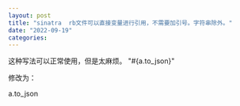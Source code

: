 ```yaml
---
layout: post
title: "sinatra  rb文件可以直接变量进行引用，不需要加引号。字符串除外。"
date: "2022-09-19"
categories: 
---
```

<p>这种写法可以正常使用，但是太麻烦。 &quot;#{a.to_json}&quot;</p>
<p>修改为：</p>
<p>a.to_json</p>
